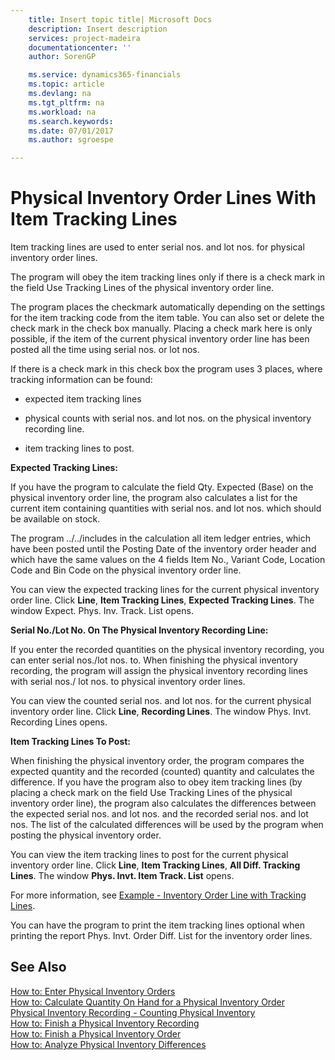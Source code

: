 ```yaml
---
    title: Insert topic title| Microsoft Docs
    description: Insert description
    services: project-madeira
    documentationcenter: ''
    author: SorenGP

    ms.service: dynamics365-financials
    ms.topic: article
    ms.devlang: na
    ms.tgt_pltfrm: na
    ms.workload: na
    ms.search.keywords:
    ms.date: 07/01/2017
    ms.author: sgroespe

---
```

# Physical Inventory Order Lines With Item Tracking Lines
Item tracking lines are used to enter serial nos. and lot nos. for physical inventory order lines.  
  
 The program will obey the item tracking lines only if there is a check mark in the field Use Tracking Lines of the physical inventory order line.  
  
 The program places the checkmark automatically depending on the settings for the item tracking code from the item table. You can also set or delete the check mark in the check box manually. Placing a check mark here is only possible, if the item of the current physical inventory order line has been posted all the time using serial nos. or lot nos.  
  
 If there is a check mark in this check box the program uses 3 places, where tracking information can be found:  
  
-   expected item tracking lines  
  
-   physical counts with serial nos. and lot nos. on the physical inventory recording line.  
  
-   item tracking lines to post.  
  
 **Expected Tracking Lines:**  
  
 If you have the program to calculate the field Qty. Expected \(Base\) on the physical inventory order line, the program also calculates a list for the current item containing quantities with serial nos. and lot nos. which should be available on stock.  
  
 The program ../../includes in the calculation all item ledger entries, which have been posted until the Posting Date of the inventory order header and which have the same values on the 4 fields Item No., Variant Code, Location Code and Bin Code on the physical inventory order line.  
  
 You can view the expected tracking lines for the current physical inventory order line. Click **Line**, **Item Tracking Lines**, **Expected Tracking Lines**. The window Expect. Phys. Inv. Track. List opens.  
  
 **Serial No.\/Lot No. On The Physical Inventory Recording Line:**  
  
 If you enter the recorded quantities on the physical inventory recording, you can enter serial nos.\/lot nos. to. When finishing the physical inventory recording, the program will assign the physical inventory recording lines with serial nos.\/ lot nos. to physical inventory order lines.  
  
 You can view the counted serial nos. and lot nos. for the current physical inventory order line. Click **Line**, **Recording Lines**. The window Phys. Invt. Recording Lines opens.  
  
 **Item Tracking Lines To Post:**  
  
 When finishing the physical inventory order, the program compares the expected quantity and the recorded \(counted\) quantity and calculates the difference. If you have the program also to obey item tracking lines \(by placing a check mark on the field Use Tracking Lines of the physical inventory order line\), the program also calculates the differences between the expected serial nos. and lot nos. and the recorded serial nos. and lot nos. The list of the calculated differences will be used by the program when posting the physical inventory order.  
  
 You can view the item tracking lines to post for the current physical inventory order line. Click **Line**, **Item Tracking Lines**, **All Diff. Tracking Lines**. The window **Phys. Invt. Item Track. List** opens.  
  
 For more information, see [Example - Inventory Order Line with Tracking Lines](example-inventory-order-line-with-tracking-lines.md).  
  
 You can have the program to print the item tracking lines optional when printing the report Phys. Invt. Order Diff. List for the inventory order lines.  
  
## See Also  
 [How to: Enter Physical Inventory Orders](how-to-enter-physical-inventory-orders.md)   
 [How to: Calculate Quantity On Hand for a Physical Inventory Order](how-to-calculate-quantity-on-hand-for-a-physical-inventory-order.md)   
 [Physical Inventory Recording - Counting Physical Inventory](physical-inventory-recording-counting-physical-inventory.md)   
 [How to: Finish a Physical Inventory Recording](how-to-finish-a-physical-inventory-recording.md)   
 [How to: Finish a Physical Inventory Order](how-to-finish-a-physical-inventory-order.md)   
 [How to: Analyze Physical Inventory Differences](how-to-analyze-physical-inventory-differences.md)